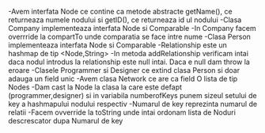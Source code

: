 -Avem interfata Node ce contine ca metode abstracte getName(), ce returneaza numele nodului si getID(), ce returneaza id ul nodului
-Clasa Company implementeaza interfata Node si Comparable
-In Company facem overrride la compartTo unde comparatia se face intre nume
-Clasa Person implementeaza interfata Node si Comparable
-Relationship este un hashmap de tip <Node,String>
-In metoda addRelationship verificam intai daca nodul introdus la relationship este null intai. Daca e null dam throw la eroare
-Clasele Programmer si Designer ce extind clasa Person si doar adauga un field unic
-Avem clasa Network ce are ca field O lista de tip Nodes
-Dam cast la Node la clasa la care este defapt (programmer,designer) si in variabila numberofKeys punem sizeul setului de key a hashmapului nodului respectiv
-Numarul de key reprezinta numarul de relatii
-Facem ovverride la toString unde intai ordonam lista de Noduri descrescator dupa Numarul de key 
